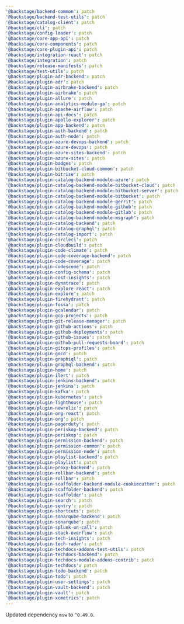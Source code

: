 ```yaml
---
'@backstage/backend-common': patch
'@backstage/backend-test-utils': patch
'@backstage/catalog-client': patch
'@backstage/cli': patch
'@backstage/config-loader': patch
'@backstage/core-app-api': patch
'@backstage/core-components': patch
'@backstage/core-plugin-api': patch
'@backstage/integration-react': patch
'@backstage/integration': patch
'@backstage/release-manifests': patch
'@backstage/test-utils': patch
'@backstage/plugin-adr-backend': patch
'@backstage/plugin-adr': patch
'@backstage/plugin-airbrake-backend': patch
'@backstage/plugin-airbrake': patch
'@backstage/plugin-allure': patch
'@backstage/plugin-analytics-module-ga': patch
'@backstage/plugin-apache-airflow': patch
'@backstage/plugin-api-docs': patch
'@backstage/plugin-apollo-explorer': patch
'@backstage/plugin-app-backend': patch
'@backstage/plugin-auth-backend': patch
'@backstage/plugin-auth-node': patch
'@backstage/plugin-azure-devops-backend': patch
'@backstage/plugin-azure-devops': patch
'@backstage/plugin-azure-sites-backend': patch
'@backstage/plugin-azure-sites': patch
'@backstage/plugin-badges': patch
'@backstage/plugin-bitbucket-cloud-common': patch
'@backstage/plugin-bitrise': patch
'@backstage/plugin-catalog-backend-module-azure': patch
'@backstage/plugin-catalog-backend-module-bitbucket-cloud': patch
'@backstage/plugin-catalog-backend-module-bitbucket-server': patch
'@backstage/plugin-catalog-backend-module-bitbucket': patch
'@backstage/plugin-catalog-backend-module-gerrit': patch
'@backstage/plugin-catalog-backend-module-github': patch
'@backstage/plugin-catalog-backend-module-gitlab': patch
'@backstage/plugin-catalog-backend-module-msgraph': patch
'@backstage/plugin-catalog-backend': patch
'@backstage/plugin-catalog-graphql': patch
'@backstage/plugin-catalog-import': patch
'@backstage/plugin-circleci': patch
'@backstage/plugin-cloudbuild': patch
'@backstage/plugin-code-climate': patch
'@backstage/plugin-code-coverage-backend': patch
'@backstage/plugin-code-coverage': patch
'@backstage/plugin-codescene': patch
'@backstage/plugin-config-schema': patch
'@backstage/plugin-cost-insights': patch
'@backstage/plugin-dynatrace': patch
'@backstage/plugin-explore-react': patch
'@backstage/plugin-explore': patch
'@backstage/plugin-firehydrant': patch
'@backstage/plugin-fossa': patch
'@backstage/plugin-gcalendar': patch
'@backstage/plugin-gcp-projects': patch
'@backstage/plugin-git-release-manager': patch
'@backstage/plugin-github-actions': patch
'@backstage/plugin-github-deployments': patch
'@backstage/plugin-github-issues': patch
'@backstage/plugin-github-pull-requests-board': patch
'@backstage/plugin-gitops-profiles': patch
'@backstage/plugin-gocd': patch
'@backstage/plugin-graphiql': patch
'@backstage/plugin-graphql-backend': patch
'@backstage/plugin-home': patch
'@backstage/plugin-ilert': patch
'@backstage/plugin-jenkins-backend': patch
'@backstage/plugin-jenkins': patch
'@backstage/plugin-kafka': patch
'@backstage/plugin-kubernetes': patch
'@backstage/plugin-lighthouse': patch
'@backstage/plugin-newrelic': patch
'@backstage/plugin-org-react': patch
'@backstage/plugin-org': patch
'@backstage/plugin-pagerduty': patch
'@backstage/plugin-periskop-backend': patch
'@backstage/plugin-periskop': patch
'@backstage/plugin-permission-backend': patch
'@backstage/plugin-permission-common': patch
'@backstage/plugin-permission-node': patch
'@backstage/plugin-playlist-backend': patch
'@backstage/plugin-playlist': patch
'@backstage/plugin-proxy-backend': patch
'@backstage/plugin-rollbar-backend': patch
'@backstage/plugin-rollbar': patch
'@backstage/plugin-scaffolder-backend-module-cookiecutter': patch
'@backstage/plugin-scaffolder-backend': patch
'@backstage/plugin-scaffolder': patch
'@backstage/plugin-search': patch
'@backstage/plugin-sentry': patch
'@backstage/plugin-shortcuts': patch
'@backstage/plugin-sonarqube-backend': patch
'@backstage/plugin-sonarqube': patch
'@backstage/plugin-splunk-on-call': patch
'@backstage/plugin-stack-overflow': patch
'@backstage/plugin-tech-insights': patch
'@backstage/plugin-tech-radar': patch
'@backstage/plugin-techdocs-addons-test-utils': patch
'@backstage/plugin-techdocs-backend': patch
'@backstage/plugin-techdocs-module-addons-contrib': patch
'@backstage/plugin-techdocs': patch
'@backstage/plugin-todo-backend': patch
'@backstage/plugin-todo': patch
'@backstage/plugin-user-settings': patch
'@backstage/plugin-vault-backend': patch
'@backstage/plugin-vault': patch
'@backstage/plugin-xcmetrics': patch
---
```


Updated dependency `msw` to `^0.49.0`.
